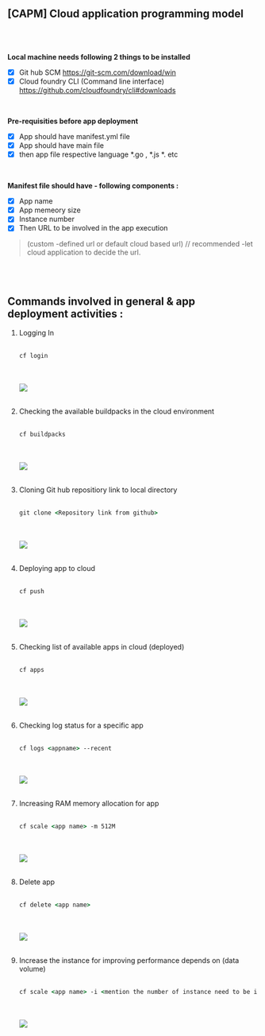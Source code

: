 ## [CAPM] Cloud application programming model

</br>
</br>

**Local machine needs following 2 things to be installed**

- [x] Git hub SCM https://git-scm.com/download/win
- [x] Cloud foundry CLI (Command line interface) https://github.com/cloudfoundry/cli#downloads

</br>

**Pre-requisities before app deployment**

- [x] App should have manifest.yml file 
- [x] App should have main file 
- [x] then app file respective language *.go , *.js *. etc 

</br>

**Manifest file should have - following components :**

- [x] App name 
- [x] App memeory size 
- [x] Instance number 
- [x] Then URL to be involved in the app execution
> (custom -defined url  or default cloud based url) // recommended -let cloud application to decide the url.

</br>
</br>

## Commands involved in general & app deployment activities : 


1. Logging In
   </br>
   </br>
   
   ```bat
   cf login
   ```
   </br>
   </br>
    <img src="./files/1-cf_login.png" >
   </br>
   </br>
   
2. Checking the available buildpacks in the cloud environment
   </br>
   </br>
   
   ```bat
   cf buildpacks
   ```
   </br>
   </br>
    <img src="./files/2-cf_buildpacks.png" >
   </br>
   </br>
   
3. Cloning Git hub repositiory link to local directory
   </br>
   </br>
   
   ```bat
   git clone <Repository link from github>
   ```
   </br>
   </br>
    <img src="./files/3-gi_clone.png" >
   </br>
   </br>
   
4. Deploying app to cloud
   </br>
   </br>
   
   ```bat
   cf push
   ```
   </br>
   </br>
    <img src="./files/4-cf_push.png" >
   </br>
   </br>  
   
5. Checking list of available apps in cloud (deployed)
   </br>
   </br>
   
   ```bat
   cf apps 
   ```
   </br>
   </br>
    <img src="./files/5-cf_apps.png" >
   </br>
   </br>
   
6. Checking log status for a specific app
   </br>
   </br>
   
   ```bat
   cf logs <appname> --recent
   ```
   </br>
   </br>
    <img src="./files/6-cf_logs.png" >
   </br>
   </br>
   
7. Increasing RAM memory allocation for app
   </br>
   </br>
   
   ```bat
   cf scale <app name> -m 512M
   ```
   </br>
   </br>
    <img src="./files/7-cf_scale.png" >
   </br>
   </br>
   
8. Delete app
   </br>
   </br>
   
   ```bat
   cf delete <app name>
   ```
   </br>
   </br>
    <img src="./files/8-cf_delete.png" >
   </br>
   </br>

9. Increase the instance for improving performance depends on (data volume)
   </br>
   </br>
   
   ```bat
   cf scale <app name> -i <mention the number of instance need to be increased>
   ```
   </br>
   </br>
    <img src="./files/9-cf_scale_i.png" >
   </br>
   </br>

